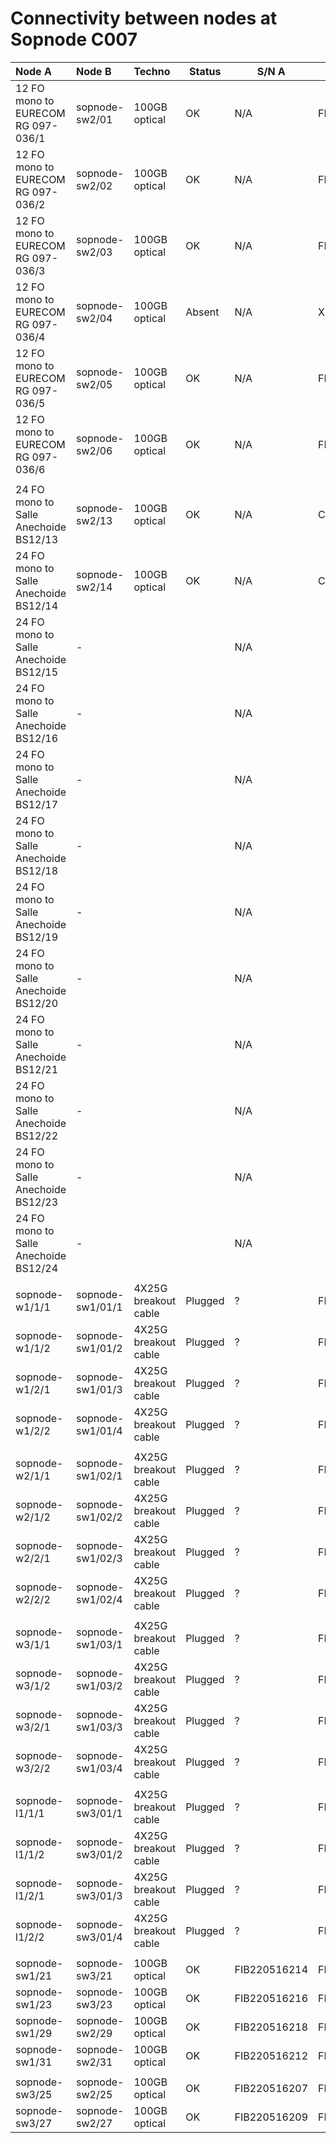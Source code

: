 # Connectivity between nodes at Sopnode C007

| Node A                                | Node B             | Techno               | Status  | S/N A        | S/N B
| :-------------------------------------|:-------------------|:---------------------|---------|--------------|--------------
| 12 FO mono to EURECOM RG 097-036/1    | sopnode-sw2/01     | 100GB optical        | OK      | N/A          | FIB220516201
| 12 FO mono to EURECOM RG 097-036/2    | sopnode-sw2/02     | 100GB optical        | OK      | N/A          | FIB220516202
| 12 FO mono to EURECOM RG 097-036/3    | sopnode-sw2/03     | 100GB optical        | OK      | N/A          | FIB220516203
| 12 FO mono to EURECOM RG 097-036/4    | sopnode-sw2/04     | 100GB optical        | Absent  | N/A          | XXXXXXXXXXXX
| 12 FO mono to EURECOM RG 097-036/5    | sopnode-sw2/05     | 100GB optical        | OK      | N/A          | FIB220516205
| 12 FO mono to EURECOM RG 097-036/6    | sopnode-sw2/06     | 100GB optical        | OK      | N/A          | FIB220516206
|                                       |                    |                      |         |              |
| 24 FO mono to Salle Anechoide BS12/13 | sopnode-sw2/13     | 100GB optical        | OK      | N/A          | C1904162937
| 24 FO mono to Salle Anechoide BS12/14 | sopnode-sw2/14     | 100GB optical        | OK      | N/A          | C1904163659
| 24 FO mono to Salle Anechoide BS12/15 | -                  |                      |         | N/A          | 
| 24 FO mono to Salle Anechoide BS12/16 | -                  |                      |         | N/A          |
| 24 FO mono to Salle Anechoide BS12/17 | -                  |                      |         | N/A          |
| 24 FO mono to Salle Anechoide BS12/18 | -                  |                      |         | N/A          |
| 24 FO mono to Salle Anechoide BS12/19 | -                  |                      |         | N/A          |
| 24 FO mono to Salle Anechoide BS12/20 | -                  |                      |         | N/A          |
| 24 FO mono to Salle Anechoide BS12/21 | -                  |                      |         | N/A          |
| 24 FO mono to Salle Anechoide BS12/22 | -                  |                      |         | N/A          |
| 24 FO mono to Salle Anechoide BS12/23 | -                  |                      |         | N/A          |
| 24 FO mono to Salle Anechoide BS12/24 | -                  |                      |         | N/A          |
|                                       |                    |                      |         |              |
| sopnode-w1/1/1                        | sopnode-sw1/01/1   | 4X25G breakout cable | Plugged | ?            | FIB220517218
| sopnode-w1/1/2                        | sopnode-sw1/01/2   | 4X25G breakout cable | Plugged | ?            | FIB220517218
| sopnode-w1/2/1                        | sopnode-sw1/01/3   | 4X25G breakout cable | Plugged | ?            | FIB220517218
| sopnode-w1/2/2                        | sopnode-sw1/01/4   | 4X25G breakout cable | Plugged | ?            | FIB220517218
|                                       |                    |                      |         |              |
| sopnode-w2/1/1                        | sopnode-sw1/02/1   | 4X25G breakout cable | Plugged | ?            | FIB220517219
| sopnode-w2/1/2                        | sopnode-sw1/02/2   | 4X25G breakout cable | Plugged | ?            | FIB220517219
| sopnode-w2/2/1                        | sopnode-sw1/02/3   | 4X25G breakout cable | Plugged | ?            | FIB220517219
| sopnode-w2/2/2                        | sopnode-sw1/02/4   | 4X25G breakout cable | Plugged | ?            | FIB220517219
|                                       |                    |                      |         |              |
| sopnode-w3/1/1                        | sopnode-sw1/03/1   | 4X25G breakout cable | Plugged | ?            | FIB220517221
| sopnode-w3/1/2                        | sopnode-sw1/03/2   | 4X25G breakout cable | Plugged | ?            | FIB220517221
| sopnode-w3/2/1                        | sopnode-sw1/03/3   | 4X25G breakout cable | Plugged | ?            | FIB220517221
| sopnode-w3/2/2                        | sopnode-sw1/03/4   | 4X25G breakout cable | Plugged | ?            | FIB220517221
|                                       |                    |                      |         |              |
| sopnode-l1/1/1                        | sopnode-sw3/01/1   | 4X25G breakout cable | Plugged | ?            | FIB220517220
| sopnode-l1/1/2                        | sopnode-sw3/01/2   | 4X25G breakout cable | Plugged | ?            | FIB220517220
| sopnode-l1/2/1                        | sopnode-sw3/01/3   | 4X25G breakout cable | Plugged | ?            | FIB220517220
| sopnode-l1/2/2                        | sopnode-sw3/01/4   | 4X25G breakout cable | Plugged | ?            | FIB220517220
|                                       |                    |                      |         |              |
| sopnode-sw1/21                        | sopnode-sw3/21     | 100GB optical        | OK      | FIB220516214 | FIB220516213
| sopnode-sw1/23                        | sopnode-sw3/23     | 100GB optical        | OK      | FIB220516216 | FIB220516215
| sopnode-sw1/29                        | sopnode-sw2/29     | 100GB optical        | OK      | FIB220516218 | FIB220516217
| sopnode-sw1/31                        | sopnode-sw2/31     | 100GB optical        | OK      | FIB220516212 | FIB220516211
|                                       |                    |                      |         |              |
| sopnode-sw3/25                        | sopnode-sw2/25     | 100GB optical        | OK      | FIB220516207 | FIB220516208
| sopnode-sw3/27                        | sopnode-sw2/27     | 100GB optical        | OK      | FIB220516209 | FIB220516210
